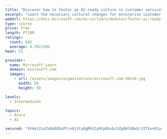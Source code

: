 ```yaml
---
title: "Discover how to foster an AI-ready culture in customer service"
excerpt: "Learn the necessary cultural changes for enterprise customer service to make AI transformation successful, and how they fit into a holistic AI strategy."
webUrl: https://docs.microsoft.com/en-us/learn/modules/foster-ai-ready-culture-customer-service/
type: course
price: Free
length: PT38M
ratings:
  count: 641
  average: 4.7613106
heat: 51

provider:
  name: Microsoft Learn
  domain: microsoft.com
  images:
    - url: /assets/images/organizations/microsoft.com-50x50.jpg
      width: 50
      height: 50

levels:
  - Intermediate

topics:
  - Azure
  - AI

secured: "VVdetZxaZsBd4EQuPF/n0j5tuOgMh2Cy0tp0kub/GZg8WlUDwS/3ITXu+OJu4Pta4QZxCq12pkRSD4Ysj5Pq7TqBZuAKzud4+M5RvRqu2dAlKtxCoyvFTy+FLHv5YO+ilc/zRfG/5JFOUrfUjQ/h6bwhLNhFhz9jW8k+eZri+Zh84IuR5bRqiCHlQYHWkq1F3lj/XpXFTHyigYfJ87XppR6/uMD9rPuaulDSI7qr6NFQGDfxHeGWebRFbpYpOLPu99/CWtWRyr3os5XTBQ3Zb8movb5D9ym/tzZLqFMNCC4Ics/KG8fZE6VjGocPxdsUWUpfxPjQl06jW0wSNb4m+Dbqb4fipM5ioUzkerImT0EuzSueJDIAxZ/MxZWrD+AFlIfAGaweXOWVRfkrUPH/5SOaqbbe2qJxFPVnZVHW5E4=;QplHEErySVAPoT5ue8KzMA=="
---
```



